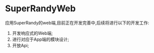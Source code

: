 # SuperRandyWeb

应用SuperRandy的web端,目前正在开发完善中,后续将进行以下的开发工作:

1. 开发响应式的Web端;
2. 进行对应于App端的模块设计;
3. 开放Api;